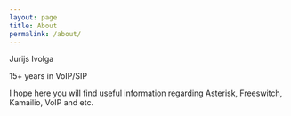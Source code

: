 ```yaml
---
layout: page
title: About
permalink: /about/
---
```

Jurijs Ivolga

15+ years in VoIP/SIP

I hope here you will find useful information regarding Asterisk, Freeswitch, Kamailio, VoIP and etc.
